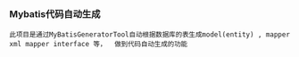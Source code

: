 ### Mybatis代码自动生成
	此项目是通过MyBatisGeneratorTool自动根据数据库的表生成model(entity) , mapper xml mapper interface 等，  做到代码自动生成的功能
